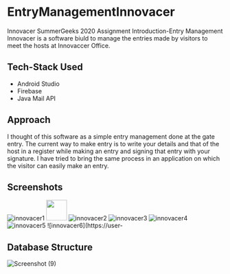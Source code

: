 # EntryManagementInnovacer
Innovacer SummerGeeks 2020 Assignment
Introduction-Entry Management Innovacer is a software biuld to manage the entries made by visitors to meet the hosts at Innovaccer Office.

## Tech-Stack Used
- Android Studio
- Firebase
- Java Mail API

## Approach
I thought of this software as a simple entry management done at the gate entry. The current way to make entry is to write your details and that of the host in a register while making an entry and signing that entry with your signature. I have tried to bring the same process in an application on which the visitor can easily make an entry.


## Screenshots

![innovacer1](https://user-images.githubusercontent.com/46107101/69842980-89ceb180-128b-11ea-95bc-66ecaaf8a21a.jpg)
<img src="https://user-images.githubusercontent.com/46107101/69842980-89ceb180-128b-11ea-95bc-66ecaaf8a21a.jpg" width="48">
![innovacer2](https://user-images.githubusercontent.com/46107101/69842982-89ceb180-128b-11ea-9c14-eb8d2661984e.jpg)
![innovacer3](https://user-images.githubusercontent.com/46107101/69842983-8a674800-128b-11ea-9d81-530d0eeb432c.jpg)
![innovacer4](https://user-images.githubusercontent.com/46107101/69842985-8a674800-128b-11ea-92d2-c626341461fc.jpg)
![innovacer5](https://user-images.githubusercontent.com/46107101/69842986-8a674800-128b-11ea-929c-ff8d0c5a4ec9.jpg)
![innovacer6](https://user-


## Database Structure

![Screenshot (9)](https://user-images.githubusercontent.com/46107101/69826659-22d4dc80-123a-11ea-9669-438696c8bb03.png)
